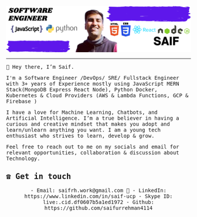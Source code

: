 <img src="https://raw.githubusercontent.com/saifurrehman4114/saifurrehman4114/main/Saif-Banner.png"/>
 <hr></hr>

<!-- <p align="center"> -->
  <samp>

👋 Hey there, I’m Saif. 

I'm a Software Engineer /DevOps/ SRE/ Fullstack Engineer with 3+ years of Experience mostly using JavaScript MERN Stack(MongoDB Express React Node), Python Docker, Kubernetes & Cloud Providers (AWS & Lambda Functions, GCP & Firebase ) 

I have a love for Machine Learning, Chatbots, and Artificial Intelligence. I’m a true believer in having a curious and creative mindset that makes you adopt and learn/unlearn anything you want. I am a young tech enthusiast who strives to learn, develop & grow. 

Feel free to reach out to me on my socials and email for relevant opportunities, collaboration & discussion about Technology.

## ☎️ Get in touch


 <p align = "center">
- Email: saifrh.work@gmail.com 📩
- LinkedIn: https://www.linkedin.com/in/saif-ucp
- Skype ID: live:.cid.df0607b5a1ed1972
- Github: https://github.com/saifurrehman4114


